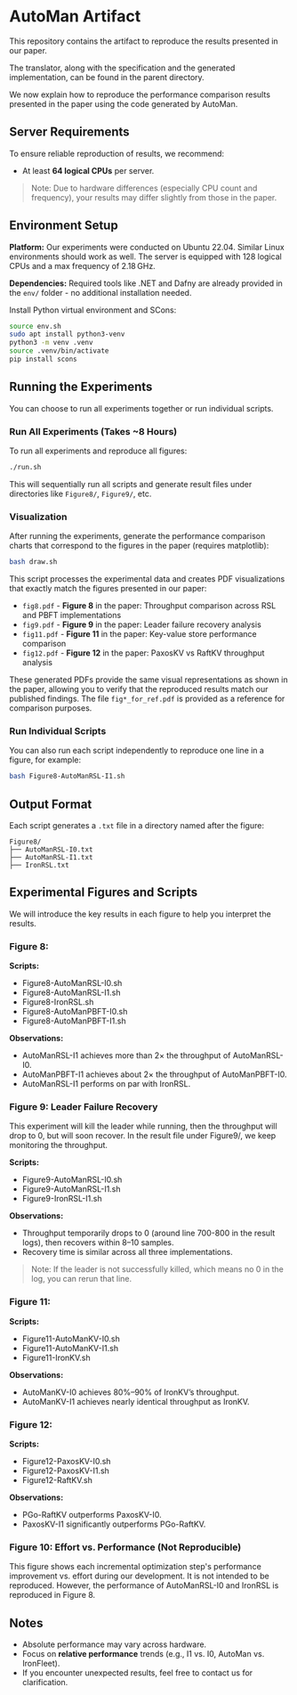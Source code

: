 

# AutoMan Artifact

This repository contains the artifact to reproduce the results presented in our paper.

The translator, along with the specification and the generated implementation, can be found in the parent directory.

We now explain how to reproduce the performance comparison results presented in the paper using the code generated by AutoMan.

## Server Requirements

To ensure reliable reproduction of results, we recommend:

- At least **64 logical CPUs** per server.

> Note: Due to hardware differences (especially CPU count and frequency), your results may differ slightly from those in the paper.

## Environment Setup

**Platform:** Our experiments were conducted on Ubuntu 22.04. Similar Linux environments should work as well. The server is equipped with 128 logical CPUs and a max frequency of 2.18 GHz.

**Dependencies:** Required tools like .NET and Dafny are already provided in the `env/` folder - no additional installation needed.

Install Python virtual environment and SCons:

```bash
source env.sh
sudo apt install python3-venv
python3 -m venv .venv
source .venv/bin/activate
pip install scons
```

## Running the Experiments

You can choose to run all experiments together or run individual scripts.

### Run All Experiments (Takes ~8 Hours)

To run all experiments and reproduce all figures:

```bash
./run.sh
```

This will sequentially run all scripts and generate result files under directories like `Figure8/`, `Figure9/`, etc.

### Visualization

After running the experiments, generate the performance comparison charts that correspond to the figures in the paper (requires matplotlib):

```bash
bash draw.sh
```

This script processes the experimental data and creates PDF visualizations that exactly match the figures presented in our paper:
- `fig8.pdf` - **Figure 8** in the paper: Throughput comparison across RSL and PBFT implementations
- `fig9.pdf` - **Figure 9** in the paper: Leader failure recovery analysis  
- `fig11.pdf` - **Figure 11** in the paper: Key-value store performance comparison
- `fig12.pdf` - **Figure 12** in the paper: PaxosKV vs RaftKV throughput analysis

These generated PDFs provide the same visual representations as shown in the paper, allowing you to verify that the reproduced results match our published findings.
The file `fig*_for_ref.pdf` is provided as a reference for comparison purposes.

### Run Individual Scripts

You can also run each script independently to reproduce one line in a figure, for example:

```bash
bash Figure8-AutoManRSL-I1.sh
```

## Output Format

Each script generates a `.txt` file in a directory named after the figure:

```
Figure8/
├── AutoManRSL-I0.txt
├── AutoManRSL-I1.txt
├── IronRSL.txt
```

## Experimental Figures and Scripts

We will introduce the key results in each figure to help you interpret the results.

### Figure 8: 

**Scripts:**

- Figure8-AutoManRSL-I0.sh
- Figure8-AutoManRSL-I1.sh
- Figure8-IronRSL.sh
- Figure8-AutoManPBFT-I0.sh
- Figure8-AutoManPBFT-I1.sh

**Observations:**

- AutoManRSL-I1 achieves more than 2× the throughput of AutoManRSL-I0.
- AutoManPBFT-I1 achieves about 2× the throughput of AutoManPBFT-I0.
- AutoManRSL-I1 performs on par with IronRSL.

### Figure 9: Leader Failure Recovery

This experiment will kill the leader while running, then the throughput will drop to 0, but will soon recover.
In the result file under Figure9/, we keep monitoring the throughput.

**Scripts:**

- Figure9-AutoManRSL-I0.sh
- Figure9-AutoManRSL-I1.sh
- Figure9-IronRSL-I1.sh

**Observations:**

- Throughput temporarily drops to 0 (around line 700-800 in the result logs), then recovers within 8–10 samples.
- Recovery time is similar across all three implementations.

> Note: If the leader is not successfully killed, which means no 0 in the log, you can rerun that line.

### Figure 11:

**Scripts:**

- Figure11-AutoManKV-I0.sh
- Figure11-AutoManKV-I1.sh
- Figure11-IronKV.sh

**Observations:**

- AutoManKV-I0 achieves 80%–90% of IronKV’s throughput.
- AutoManKV-I1 achieves nearly identical throughput as IronKV.

### Figure 12:

**Scripts:**

- Figure12-PaxosKV-I0.sh
- Figure12-PaxosKV-I1.sh
- Figure12-RaftKV.sh

**Observations:**

- PGo-RaftKV outperforms PaxosKV-I0.
- PaxosKV-I1 significantly outperforms PGo-RaftKV.

### Figure 10: Effort vs. Performance (Not Reproducible)

This figure shows each incremental optimization step's performance improvement vs. effort during our development. It is not intended to be reproduced. However, the performance of AutoManRSL-I0 and IronRSL is reproduced in Figure 8.


## Notes

- Absolute performance may vary across hardware.
- Focus on **relative performance** trends (e.g., I1 vs. I0, AutoMan vs. IronFleet).
- If you encounter unexpected results, feel free to contact us for clarification.
